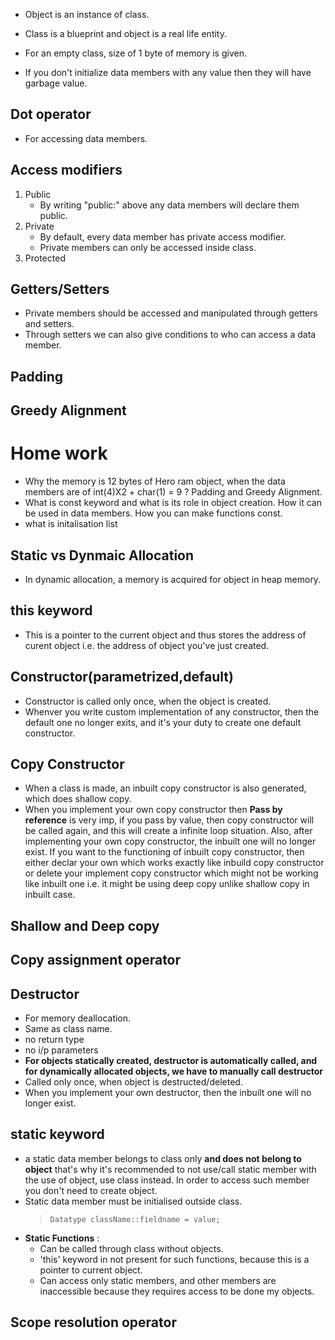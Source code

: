 - Object is an instance of class.
- Class is a blueprint and object is a real life entity.

- For an empty class, size of 1 byte of memory is given. 

- If you don't initialize data members with any value then they will have garbage value.

## Dot operator 
- For accessing data members.

## Access modifiers 
1. Public
   - By writing "public:" above any data members will declare them public.
2. Private 
   - By default, every data member has private access modifier.
   - Private members can only be accessed inside class.
3. Protected

## Getters/Setters
- Private members should be accessed and manipulated through getters and setters.
- Through setters we can also give conditions to who can access a data member.

## Padding
## Greedy Alignment 

# Home work
- Why the memory is 12 bytes of Hero ram object, when the data members are of int(4)X2 + char(1) = 9 ? Padding and Greedy Alignment.
- What is const keyword and what is its role in object creation. How it can be used in data members. How you can make functions const.
- what is initalisation list

## Static vs Dynmaic Allocation
- In dynamic allocation, a memory is acquired for object in heap memory.

## this keyword
- This is a pointer to the current object and thus stores the address of curent object i.e. the address of object you've just created.

## Constructor(parametrized,default)
- Constructor is called only once, when the object is created.
- Whenver you write custom implementation of any constructor, then the default one no longer exits, and it's your duty to create one default constructor.

## Copy Constructor
- When a class is made, an inbuilt copy constructor is also generated, which does shallow copy.
- When you implement your own copy constructor then **Pass by reference** is very imp, if you pass by value, then copy constructor will be called again, and this will create a infinite loop situation. Also, after implementing your own copy constructor, the inbuilt one will no longer exist. If you want to the functioning of inbuilt copy constructor, then either declar your own which works exactly like inbuild copy constructor or delete your implement copy constructor which might not be working like inbuilt one i.e. it might be using deep copy unlike shallow copy in inbuilt case.

## Shallow and Deep copy


## Copy assignment operator

## Destructor
- For memory deallocation.
- Same as class name.
- no return type
- no i/p parameters
- **For objects statically created, destructor is automatically called, and for dynamically allocated objects, we have to manually call destructor** 
- Called only once, when object is destructed/deleted.
- When you implement your own destructor, then the inbuilt one will no longer exist.

## static keyword 
- a static data member belongs to class only **and does not belong to object** that's why it's recommended to not use/call static member with the use of object, use class instead. In order to access such member you don't need to create object.
- Static data member must be initialised outside class. 
    > ```Datatype className::fieldname = value;```
- **Static Functions** : 
  - Can be called through class without objects.
  - 'this' keyword in not present for such functions, because this is a pointer to current object. 
  - Can access only static members, and other members are inaccessible because they requires access to be done my objects. 

## Scope resolution operator